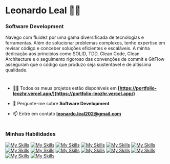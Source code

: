 # Leonardo Leal 🧑‍💻

### Software Development 

<p>Navego com fluidez por uma gama diversificada de tecnologias e ferramentas. Além de solucionar problemas complexos, tenho expertise em revisar código e conceber soluções eficientes e escaláveis. A minha dedicação aos princípios como SOLID, TDD, Clean Code, Clean Architecture e o seguimento rigoroso das convenções de commit e GitFlow asseguram que o código que produzo seja sustentável e de altíssima qualidade.</p>

#

- 👨‍💻 Todos os meus projetos estão disponíveis em **[https://portfolio-leozhr.vercel.app/](https://portfolio-leozhr.vercel.app/)**

- 💬 Pergunte-me sobre **Software Development**

- 📫 Entre em contato **leonardo.leal202@gmail.com**

#

### Minhas Habilidades

[![My Skills](https://skillicons.dev/icons?i=html)](https://developer.mozilla.org/pt-BR/docs/Web/HTML)
[![My Skills](https://skillicons.dev/icons?i=css)](https://developer.mozilla.org/pt-BR/docs/Web/CSS)
[![My Skills](https://skillicons.dev/icons?i=js)](https://developer.mozilla.org/pt-BR/docs/Web/JavaScript)
[![My Skills](https://skillicons.dev/icons?i=ts)](https://pt.wikipedia.org/wiki/TypeScript)
[![My Skills](https://skillicons.dev/icons?i=next)](https://blog.rocketseat.com.br/introducao-ao-next-js/)
[![My Skills](https://skillicons.dev/icons?i=react)](https://www.alura.com.br/artigos/react-js)
[![My Skills](https://skillicons.dev/icons?i=angular)](https://www.alura.com.br/artigos/angular-js)
[![My Skills](https://skillicons.dev/icons?i=vue)](https://pt.vuejs.org/guide/introduction.html)
[![My Skills](https://skillicons.dev/icons?i=tailwindcss)](https://blog.rocketseat.com.br/tailwindcss-e-next-js-dominando-o-desenvolvimento-com-estilo)
[![My Skills](https://skillicons.dev/icons?i=nodejs)](https://www.alura.com.br/artigos/node-js)
[![My Skills](https://skillicons.dev/icons?i=mysql)](https://www.hostinger.com.br/tutoriais/o-que-e-mysql)
[![My Skills](https://skillicons.dev/icons?i=mongodb)](https://pt.wikipedia.org/wiki/MongoDB)
[![My Skills](https://skillicons.dev/icons?i=prisma)](https://blog.rocketseat.com.br/prisma-uma-das-melhores-coisa-que-ja-aconteceu-no-ecossistema)
[![My Skills](https://skillicons.dev/icons?i=git)](https://www.alura.com.br/artigos/o-que-e-git-github)

 
